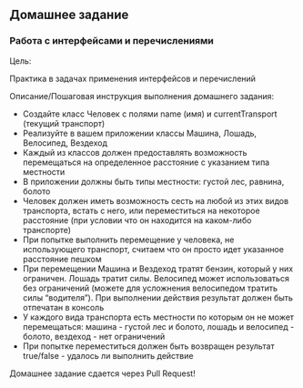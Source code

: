 ## Домашнее задание

### Работа с интерфейсами и перечислениями

Цель:

Практика в задачах применения интерфейсов и перечислений

Описание/Пошаговая инструкция выполнения домашнего задания:

- Создайте класс Человек с полями name (имя) и currentTransport (текущий транспорт)
- Реализуйте в вашем приложении классы Машина, Лошадь, Велосипед, Вездеход
- Каждый из классов должен предоставлять возможность перемещаться на определенное расстояние с указанием типа местности
- В приложении должны быть типы местности: густой лес, равнина, болото
- Человек должен иметь возможность сесть на любой из этих видов транспорта, встать с него, или переместиться на некоторое расстояние (при условии что он находится на каком-либо транспорте)
- При попытке выполнить перемещение у человека, не использующего транспорт, считаем что он просто идет указанное расстояние пешком
- При перемещении Машина и Вездеход тратят бензин, который у них ограничен. Лошадь тратит силы. Велосипед может использоваться без ограничений (можете для усложнения велосипедом тратить силы “водителя”). При выполнении действия результат должен быть отпечатан в консоль
- У каждого вида транспорта есть местности по которым он не может перемещаться: машина - густой лес и болото, лошадь и велосипед - болото, вездеход - нет ограничений
- При попытке переместиться должен быть возвращен результат true/false - удалось ли выполнить действие


Домашнее задание сдается через Pull Request!